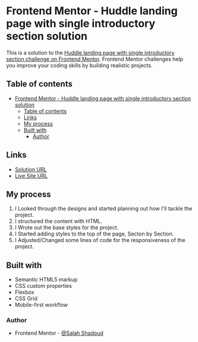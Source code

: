 # Frontend Mentor - Huddle landing page with single introductory section solution

This is a solution to the [Huddle landing page with single introductory section challenge on Frontend Mentor](https://www.frontendmentor.io/challenges/huddle-landing-page-with-a-single-introductory-section-B_2Wvxgi0). Frontend Mentor challenges help you improve your coding skills by building realistic projects.

## Table of contents

- [Frontend Mentor - Huddle landing page with single introductory section solution](#frontend-mentor---huddle-landing-page-with-single-introductory-section-solution)
  - [Table of contents](#table-of-contents)
  - [Links](#links)
  - [My process](#my-process)
  - [Built with](#built-with)
    - [Author](#author)

## Links

- [Solution URL](https://www.frontendmentor.io/solutions/huddle-landing-page-html5-css-flexbox-ressponsive-JnTEvzDyeB)
- [Live Site URL](https://huddle-landing-page-ten-black.vercel.app/)

## My process

1. I Looked through the designs and started planning out how I'll tackle the project.
2. I structured the content with HTML.
3. I Wrote out the base styles for the project.
4. I Started adding styles to the top of the page, Secton by Section.
5. I Adjusted/Changed some lines of code for the responsiveness of the project.

## Built with

- Semantic HTML5 markup
- CSS custom properties
- Flexbox
- CSS Grid
- Mobile-first workflow

### Author

- Frontend Mentor - [@Salah Shadoud](https://www.frontendmentor.io/profile/SalahShadoud)
